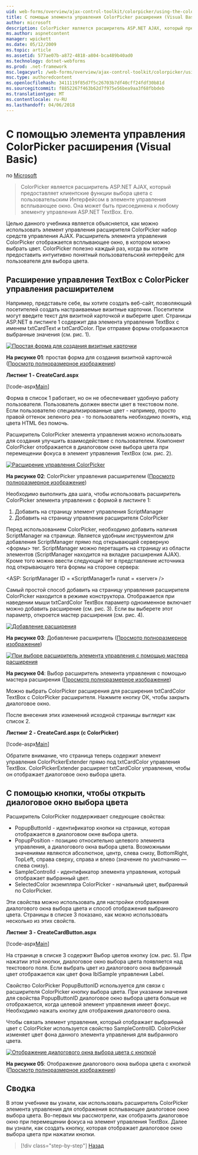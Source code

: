 ```yaml
---
uid: web-forms/overview/ajax-control-toolkit/colorpicker/using-the-colorpicker-control-extender-vb
title: С помощью элемента управления ColorPicker расширения (Visual Basic) | Документы Microsoft
author: microsoft
description: ColorPicker является расширитель ASP.NET AJAX, который предоставляет клиентские функции выбора цвета с пользовательским Интерфейсом в элементе управления всплывающее окно. Она может быть присоединена к любой ASP.NET...
ms.author: aspnetcontent
manager: wpickett
ms.date: 05/12/2009
ms.topic: article
ms.assetid: 577ae07b-a872-4818-a804-bca489b40ad0
ms.technology: dotnet-webforms
ms.prod: .net-framework
msc.legacyurl: /web-forms/overview/ajax-control-toolkit/colorpicker/using-the-colorpicker-control-extender-vb
msc.type: authoredcontent
ms.openlocfilehash: 3411119f85d7f5c26703b7df40cff24fdf30b81d
ms.sourcegitcommit: f8852267f463b62d7f975e56bea9aa3f68fbbdeb
ms.translationtype: MT
ms.contentlocale: ru-RU
ms.lasthandoff: 04/06/2018
---
```

<a name="using-the-colorpicker-control-extender-vb"></a>С помощью элемента управления ColorPicker расширения (Visual Basic)
====================
по [Microsoft](https://github.com/microsoft)

> ColorPicker является расширитель ASP.NET AJAX, который предоставляет клиентские функции выбора цвета с пользовательским Интерфейсом в элементе управления всплывающее окно. Она может быть присоединена к любому элементу управления ASP.NET TextBox. Его.


Целью данного учебника является объясняется, как можно использовать элемент управления расширителя ColorPicker набор средств управления AJAX. Расширитель элемента управления ColorPicker отображается всплывающее окно, в котором можно выбрать цвет. ColorPicker полезно каждый раз, когда вы хотите предоставить интуитивно понятный пользовательский интерфейс для пользователя для выбора цвета.

## <a name="extending-a-textbox-control-with-the-colorpicker-control-extender"></a>Расширение управления TextBox с ColorPicker управления расширителем

Например, представьте себе, вы хотите создать веб-сайт, позволяющий посетителей создать настраиваемые визитные карточки. Посетители могут введите текст для визитной карточкой и выберите цвет. Страницы ASP.NET в листинге 1 содержит два элемента управления TextBox с именем txtCardText и txtCardColor. При отправке формы отображаются выбранные значения (см. рис. 1).


[![Простая форма для создания визитные карточки](using-the-colorpicker-control-extender-vb/_static/image1.jpg)](using-the-colorpicker-control-extender-vb/_static/image1.png)

**На рисунке 01**: простая форма для создания визитной карточкой ([Просмотр полноразмерное изображение](using-the-colorpicker-control-extender-vb/_static/image2.png))


**Листинг 1 - CreateCard.aspx**

[!code-aspx[Main](using-the-colorpicker-control-extender-vb/samples/sample1.aspx)]

Форма в список 1 работает, но он не обеспечивает удобную работу пользователя. Пользователь должен ввести цвет в текстовом поле. Если пользователю специализированные цвет - например, просто правой оттенок зеленого pea - то пользователь необходимо понять, код цвета HTML без помочь.

Расширитель ColorPicker элемента управления можно использовать для создания улучшить взаимодействие с пользователем. Компонент ColorPicker отображается в диалоговом окне выбора цвета при перемещении фокуса в элемент управления TextBox (см. рис. 2).


[![Расширение управления ColorPicker](using-the-colorpicker-control-extender-vb/_static/image2.jpg)](using-the-colorpicker-control-extender-vb/_static/image3.png)

**На рисунке 02**: ColorPicker управления расширителем ([Просмотр полноразмерное изображение](using-the-colorpicker-control-extender-vb/_static/image4.png))


Необходимо выполнить два шага, чтобы использовать расширитель ColorPicker элемента управления с формой в листинге 1:

1. Добавить на страницу элемент управления ScriptManager
2. Добавить на страницу управления расширителя ColorPicker

Перед использованием ColorPicker, необходимо добавить наличия ScriptManager на странице. Является удобным инструментом для добавления ScriptManager прямо под открывающей серверную &lt;формы&gt; тег. ScriptManager можно перетащить на страницу из области элементов (ScriptManager находится на вкладке расширения AJAX). Кроме того можно ввести следующий тег в представление источника под открывающего тега формы на стороне сервера:

&lt;ASP: ScriptManager ID = «ScriptManager1» runat = «server» /&gt;

Самый простой способ добавить на страницу управления расширителя ColorPicker находится в режиме конструктора. Отображается при наведении мыши txtCardColor TextBox параметр одноименное включает можно добавить расширение (см. рис. 3). Если вы выберете этот параметр, откроется мастер расширения (см. рис. 4).


[![Добавление расширения](using-the-colorpicker-control-extender-vb/_static/image3.jpg)](using-the-colorpicker-control-extender-vb/_static/image5.png)

**На рисунке 03**: Добавление расширитель ([Просмотр полноразмерное изображение](using-the-colorpicker-control-extender-vb/_static/image6.png))


[![При выборе расширитель элемента управления с помощью мастера расширения](using-the-colorpicker-control-extender-vb/_static/image4.jpg)](using-the-colorpicker-control-extender-vb/_static/image7.png)

**На рисунке 04**: Выбор расширитель элемента управления с помощью мастера расширения ([Просмотр полноразмерное изображение](using-the-colorpicker-control-extender-vb/_static/image8.png))


Можно выбрать ColorPicker расширения для расширения txtCardColor TextBox с ColorPicker расширителя. Нажмите кнопку ОК, чтобы закрыть диалоговое окно.

После внесения этих изменений исходной страницы выглядит как список 2.

**Листинг 2 - CreateCard.aspx (с ColorPicker)**

[!code-aspx[Main](using-the-colorpicker-control-extender-vb/samples/sample2.aspx)]

Обратите внимание, что страница теперь содержит элемент управления ColorPickerExtender прямо под txtCardColor управления TextBox. ColorPickerExtender расширяет txtCardColor управления, чтобы он отображает диалоговое окно выбора цвета.

## <a name="using-a-button-to-launch-the-color-picker-dialog"></a>С помощью кнопки, чтобы открыть диалоговое окно выбора цвета

Расширитель ColorPicker поддерживает следующие свойства:

- PopupButtonId - идентификатор кнопки на странице, которая отображается в диалоговом окне выбора цвета.
- PopupPosition - позицию относительно целевого элемента управления, а диалогового окна выбора цвета. Возможными значениями являются абсолютное, центр, слева снизу, BottomRight, TopLeft, справа сверху, справа и влево (значение по умолчанию — слева снизу).
- SampleControlId - идентификатор элемента управления, который отображает выбранный цвет.
- SelectedColor экземпляра ColorPicker - начальный цвет, выбранный по ColorPicker.

Эти свойства можно использовать для настройки отображения диалогового окна выбора цвета и способ отображения выбранного цвета. Страницы в списке 3 показано, как можно использовать несколько из этих свойств.

**Листинг 3 - CreateCardButton.aspx**

[!code-aspx[Main](using-the-colorpicker-control-extender-vb/samples/sample3.aspx)]

На странице в списке 3 содержит Выбор цветов кнопку (см. рис. 5). При нажатии этой кнопки, диалоговое окно выбора цвета появляется над текстового поля. Если выбрать цвет из диалогового окна выбранный цвет отображается как цвет фона lblSample управления Label.

Свойство ColorPicker PopupButtonID используется для связи с расширителя ColorPicker кнопку выбора цвета. При указании значения для свойства PopupButtonID диалоговое окно выбора цвета больше не отображается, когда целевой элемент управления имеет фокус. Необходимо нажать кнопку для отображения диалогового окна.

Чтобы связать элемент управления, который отображает выбранный цвет с ColorPicker используется свойство SampleControlID. ColorPicker изменяет цвет фона данного элемента управления для выбранного цвета.


[![Отображение диалогового окна выбора цвета с кнопкой](using-the-colorpicker-control-extender-vb/_static/image5.jpg)](using-the-colorpicker-control-extender-vb/_static/image9.png)

**На рисунке 05**: Отображение диалогового окна выбора цвета с кнопкой ([Просмотр полноразмерное изображение](using-the-colorpicker-control-extender-vb/_static/image10.png))


## <a name="summary"></a>Сводка

В этом учебнике вы узнали, как использовать расширитель ColorPicker элемента управления для отображения всплывающее диалоговое окно выбора цвета. Во-первых мы рассмотрели, как отобразить диалоговое окно при перемещении фокуса на элемент управления TextBox. Далее вы узнали, как создать кнопку, которая отображает диалоговое окно выбора цвета при нажатии кнопки.

> [!div class="step-by-step"]
> [Назад](using-the-colorpicker-control-extender-cs.md)
